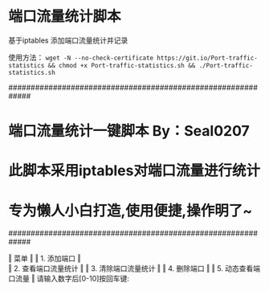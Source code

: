 # 端口流量统计脚本

基于iptables 添加端口流量统计并记录

使用方法：
`wget -N --no-check-certificate https://git.io/Port-traffic-statistics && chmod +x Port-traffic-statistics.sh && ./Port-traffic-statistics.sh`

#############################################################
#             端口流量统计一键脚本  By：Seal0207            #
#             此脚本采用iptables对端口流量进行统计          #
#             专为懒人小白打造,使用便捷,操作明了~           #
#############################################################

‖            菜单           ‖
‖   1.  添加端口            ‖   
‖   2.  查看端口流量统计    ‖
‖   3.  清除端口流量统计    ‖
‖   4.  删除端口            ‖
‖   5.  动态查看端口流量    ‖
请输入数字后[0-10]按回车键:

